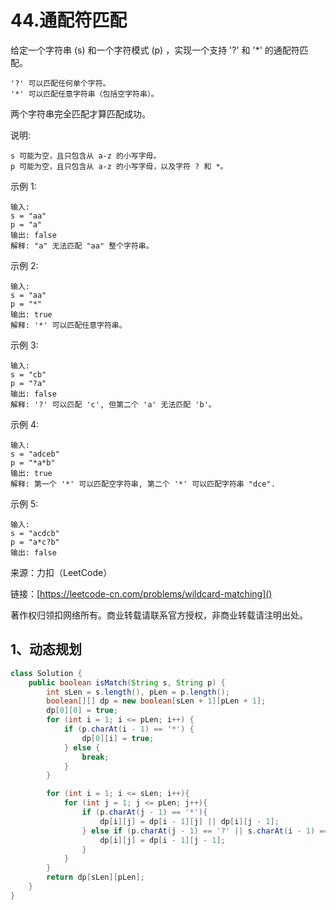 # 44.通配符匹配
给定一个字符串 (s) 和一个字符模式 (p) ，实现一个支持 '?' 和 '*' 的通配符匹配。

```
'?' 可以匹配任何单个字符。
'*' 可以匹配任意字符串（包括空字符串）。
```
两个字符串完全匹配才算匹配成功。

说明:

```
s 可能为空，且只包含从 a-z 的小写字母。
p 可能为空，且只包含从 a-z 的小写字母，以及字符 ? 和 *。
```
示例 1:

```
输入:
s = "aa"
p = "a"
输出: false
解释: "a" 无法匹配 "aa" 整个字符串。
```
示例 2:

```
输入:
s = "aa"
p = "*"
输出: true
解释: '*' 可以匹配任意字符串。
```
示例 3:

```
输入:
s = "cb"
p = "?a"
输出: false
解释: '?' 可以匹配 'c', 但第二个 'a' 无法匹配 'b'。
```
示例 4:

```
输入:
s = "adceb"
p = "*a*b"
输出: true
解释: 第一个 '*' 可以匹配空字符串, 第二个 '*' 可以匹配字符串 "dce".
```
示例 5:

```
输入:
s = "acdcb"
p = "a*c?b"
输出: false
```

来源：力扣（LeetCode）

链接：[https://leetcode-cn.com/problems/wildcard-matching]()

著作权归领扣网络所有。商业转载请联系官方授权，非商业转载请注明出处。

## 1、动态规划

```java
class Solution {
    public boolean isMatch(String s, String p) {
        int sLen = s.length(), pLen = p.length();
        boolean[][] dp = new boolean[sLen + 1][pLen + 1];
        dp[0][0] = true;
        for (int i = 1; i <= pLen; i++) {
            if (p.charAt(i - 1) == '*') {
                dp[0][i] = true;
            } else {
                break;
            }
        }

        for (int i = 1; i <= sLen; i++){
            for (int j = 1; j <= pLen; j++){
                if (p.charAt(j - 1) == '*'){
                    dp[i][j] = dp[i - 1][j] || dp[i][j - 1];
                } else if (p.charAt(j - 1) == '?' || s.charAt(i - 1) == p.charAt(j - 1)){
                    dp[i][j] = dp[i - 1][j - 1];
                }
            }
        }
        return dp[sLen][pLen];
    }
}
```